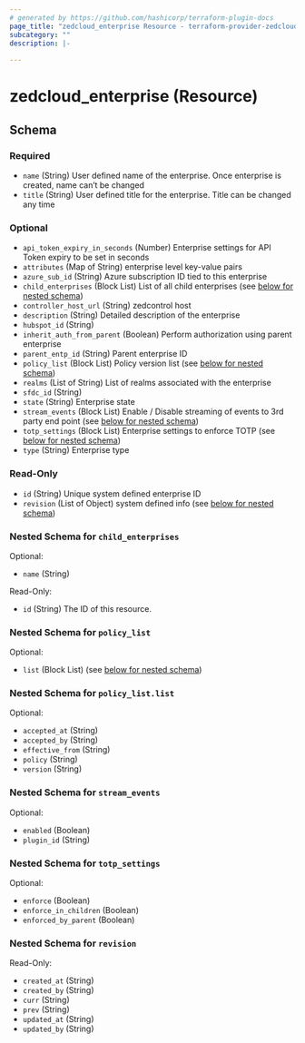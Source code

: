 ```yaml
---
# generated by https://github.com/hashicorp/terraform-plugin-docs
page_title: "zedcloud_enterprise Resource - terraform-provider-zedcloud"
subcategory: ""
description: |-
  
---
```


# zedcloud_enterprise (Resource)





<!-- schema generated by tfplugindocs -->
## Schema

### Required

- `name` (String) User defined name of the enterprise. Once enterprise is created, name can’t be changed
- `title` (String) User defined title for the enterprise. Title can be changed any time

### Optional

- `api_token_expiry_in_seconds` (Number) Enterprise settings for API Token expiry to be set in seconds
- `attributes` (Map of String) enterprise level key-value pairs
- `azure_sub_id` (String) Azure subscription ID tied to this enterprise
- `child_enterprises` (Block List) List of all child enterprises (see [below for nested schema](#nestedblock--child_enterprises))
- `controller_host_url` (String) zedcontrol host
- `description` (String) Detailed description of the enterprise
- `hubspot_id` (String)
- `inherit_auth_from_parent` (Boolean) Perform authorization using parent enterprise
- `parent_entp_id` (String) Parent enterprise ID
- `policy_list` (Block List) Policy version list (see [below for nested schema](#nestedblock--policy_list))
- `realms` (List of String) List of realms associated with the enterprise
- `sfdc_id` (String)
- `state` (String) Enterprise state
- `stream_events` (Block List) Enable / Disable streaming of events to 3rd party end point (see [below for nested schema](#nestedblock--stream_events))
- `totp_settings` (Block List) Enterprise settings to enforce TOTP (see [below for nested schema](#nestedblock--totp_settings))
- `type` (String) Enterprise type

### Read-Only

- `id` (String) Unique system defined enterprise ID
- `revision` (List of Object) system defined info (see [below for nested schema](#nestedatt--revision))

<a id="nestedblock--child_enterprises"></a>
### Nested Schema for `child_enterprises`

Optional:

- `name` (String)

Read-Only:

- `id` (String) The ID of this resource.


<a id="nestedblock--policy_list"></a>
### Nested Schema for `policy_list`

Optional:

- `list` (Block List) (see [below for nested schema](#nestedblock--policy_list--list))

<a id="nestedblock--policy_list--list"></a>
### Nested Schema for `policy_list.list`

Optional:

- `accepted_at` (String)
- `accepted_by` (String)
- `effective_from` (String)
- `policy` (String)
- `version` (String)



<a id="nestedblock--stream_events"></a>
### Nested Schema for `stream_events`

Optional:

- `enabled` (Boolean)
- `plugin_id` (String)


<a id="nestedblock--totp_settings"></a>
### Nested Schema for `totp_settings`

Optional:

- `enforce` (Boolean)
- `enforce_in_children` (Boolean)
- `enforced_by_parent` (Boolean)


<a id="nestedatt--revision"></a>
### Nested Schema for `revision`

Read-Only:

- `created_at` (String)
- `created_by` (String)
- `curr` (String)
- `prev` (String)
- `updated_at` (String)
- `updated_by` (String)
